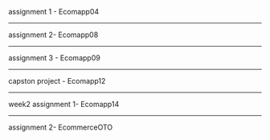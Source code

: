 assignment 1 - Ecomapp04
______________________________
assignment 2- Ecomapp08
_____________________________
assignment 3 - Ecomapp09
______________________________
capston project - Ecomapp12
_______________________________
week2 
assignment 1- Ecomapp14
_____________________________
assignment 2- EcommerceOTO
